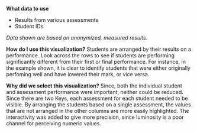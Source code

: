 **What data to use**

- Results from various assessments
- Student IDs

*Data shown are based on anonymized, measured results.*

**How do I use this visualization?** 
Students are arranged by their results on a performance. Look across the rows to see if students are performing significantly different from their first or final performance. For instance, in the example shown, it is clear to identify students that were either originally perfoming well and have lowered their mark, or vice versa. 

**Why did we select this visualization?**
Since, both the individual student and assessment performance were important, neither could be reduced. Since there are two Keys, each assessment for each student needed to be visible. By arranging the students based on a single assessment, the values that are not arranged in the other columns are more easily highlighted. The interactivity was added to give more precision, since luminosity is a poor channel for perceiving numeric values. 